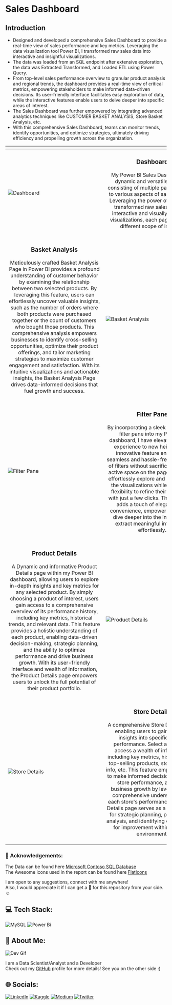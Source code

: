 # Sales Dashboard

## Introduction
- Designed and developed a comprehensive Sales Dashboard to provide a real-time view of sales performance and key metrics. Leveraging the data visualization tool Power BI, I transformed raw sales data into interactive and insightful visualizations.
- The data was loaded from an SQL endpoint after extensive exploration, the data was Extracted Transformed, and Loaded ETL using Power Query.
- From top-level sales performance overview to granular product analysis and regional trends, the dashboard provides a real-time view of critical metrics, empowering stakeholders to make informed data-driven decisions. Its user-friendly interface facilitates easy exploration of data, while the interactive features enable users to delve deeper into specific areas of interest.
- The Sales Dashboard was further empowered by integrating advanced analytics techniques like CUSTOMER BASKET ANALYSIS, Store Basket Analysis, etc.
- With this comprehensive Sales Dashboard, teams can monitor trends, identify opportunities, and optimize strategies, ultimately driving efficiency and propelling growth across the organization.

| <div style="width:290px"></div> | <div style="width:290px"></div> |
| --------------------------------------- | ------------------------------------- |
| ![Dashboard](https://github.com/lunaSnowflake/Sales-Dashboard/assets/110465395/547f5480-fb2f-4acd-b6a7-8efe5b67723e) | <div align="center"><h3>Dashboard</h3><div> My Power BI Sales Dashboard is a dynamic and versatile solution, consisting of multiple pages catering to various aspects of sales analysis. Leveraging the power of Power BI, I transformed raw sales data into interactive and visually appealing visualizations, each page serving a different scope of insights. <br/><br/>|
| <div align="center"><h3>Basket Analysis</h3><div> Meticulously crafted Basket Analysis Page in Power BI provides a profound understanding of customer behavior by examining the relationship between two selected products. By leveraging this feature, users can effortlessly uncover valuable insights, such as the number of orders where both products were purchased together or the count of customers who bought those products. This comprehensive analysis empowers businesses to identify cross-selling opportunities, optimize their product offerings, and tailor marketing strategies to maximize customer engagement and satisfaction. With its intuitive visualizations and actionable insights, the Basket Analysis Page drives data-informed decisions that fuel growth and success. <br/><br/>| ![Basket Analysis](https://github.com/lunaSnowflake/Sales-Dashboard/assets/110465395/a2c8031d-3683-4b48-8565-c91ba50b43fb) |
| ![Filter Pane](https://github.com/lunaSnowflake/Sales-Dashboard/assets/110465395/a779a9c4-2079-40a5-bcac-911ceea111f7) | <div align="center"><h3>Filter Pane</h3><div> By incorporating a sleek and efficient filter pane into my Power BI dashboard, I have elevated the user experience to new heights. This innovative feature enables the seamless and hassle-free application of filters without sacrificing valuable active space on the page. Users can effortlessly explore and interact with the visualizations while having the flexibility to refine their data views with just a few clicks. The filter pane adds a touch of elegance and convenience, empowering users to dive deeper into the insights and extract meaningful information effortlessly. <br/><br/>|
| <div align="center"><h3>Product Details</h3><div> A Dynamic and informative Product Details page within my Power BI dashboard, allowing users to explore in-depth insights and key metrics for any selected product. By simply choosing a product of interest, users gain access to a comprehensive overview of its performance history, including key metrics, historical trends, and relevant data. This feature provides a holistic understanding of each product, enabling data-driven decision-making, strategic planning, and the ability to optimize performance and drive business growth. With its user-friendly interface and wealth of information, the Product Details page empowers users to unlock the full potential of their product portfolio. <br/><br/>| ![Product Details](https://github.com/lunaSnowflake/Sales-Dashboard/assets/110465395/35cf77aa-f259-41c7-a420-be20d25b313a) |
| ![Store Details](https://github.com/lunaSnowflake/Sales-Dashboard/assets/110465395/d1b4a7e6-658c-4eaf-a4f3-d0463c634295) | <div align="center"><h3>Store Details</h3><div> A comprehensive Store Details page, enabling users to gain valuable insights into specific stores' performance. Select a store and access a wealth of information, including key metrics, historical data, top-selling products, store manager info, etc. This feature empowers users to make informed decisions, optimize store performance, and drive business growth by leveraging the comprehensive understanding of each store's performance. The Store Details page serves as a valuable tool for strategic planning, performance analysis, and identifying opportunities for improvement within the retail environment. <br/><br/>|

### 🌟 Acknowledgements:
The Data can be found here [Microsoft Contoso SQL Database](https://www.microsoft.com/en-us/download/details.aspx?id=18279) <br/>
The Awesome icons used in the report can be found here [FlatIcons](https://www.flaticon.com/) <br/>

I am open to any suggestions, connect with me anywhere! <br/>
Also, I would appreciate it if I can get a 🌟 for this repository from your side. ☺

## 💻 Tech Stack:
![MySQL](https://img.shields.io/badge/mysql-%2300f.svg?style=for-the-badge&logo=mysql&logoColor=white) 
![Power Bi](https://img.shields.io/badge/power_bi-F2C811?style=for-the-badge&logo=powerbi&logoColor=black)

## 💫 About Me:
![Dev Gif](https://media.giphy.com/media/f3iwJFOVOwuy7K6FFw/giphy.gif) <br/>

I am a Data Scientist/Analyst and a Developer <br/>
Check out my [GitHub](https://github.com/lunaSnowflake) profile for more details! See you on the other side :)

## 🌐 Socials:
[![LinkedIn](https://img.shields.io/badge/LinkedIn-%230077B5.svg?logo=linkedin&logoColor=white)](https://www.linkedin.com/in/hussainkhatumdi/) 
[![Kaggle](https://img.shields.io/badge/Kaggle-035a7d?logo=kaggle&logoColor=white)](https://www.kaggle.com/lunaticsain)
[![Medium](https://img.shields.io/badge/Medium-12100E?logo=medium&logoColor=white)](https://medium.com/@hussainkhatumadi53) 
[![Twitter](https://img.shields.io/badge/Twitter-%231DA1F2.svg?logo=Twitter&logoColor=white)](https://twitter.com/lunatic_sain) 
